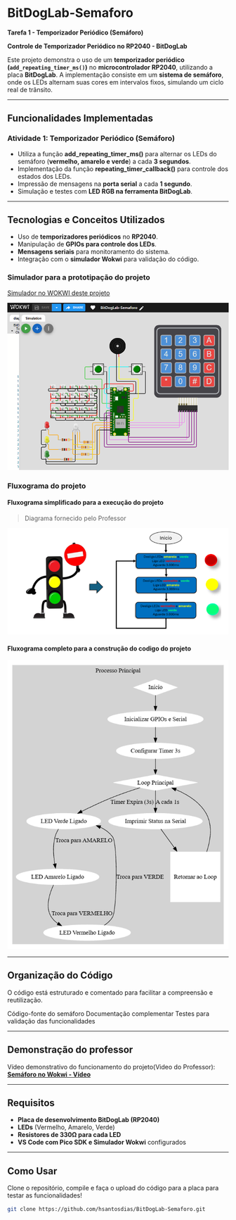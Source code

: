 # **BitDogLab-Semaforo**

**Tarefa 1 - Temporizador Periódico (Semáforo)**


 **Controle de Temporizador Periódico no RP2040 - BitDogLab**

Este projeto demonstra o uso de um **temporizador periódico (`add_repeating_timer_ms()`)** no **microcontrolador RP2040**, utilizando a placa **BitDogLab**. A implementação consiste em um **sistema de semáforo**, onde os LEDs alternam suas cores em intervalos fixos, simulando um ciclo real de trânsito.

---

## **Funcionalidades Implementadas**

### **Atividade 1: Temporizador Periódico (Semáforo)**

- Utiliza a função **add_repeating_timer_ms()** para alternar os LEDs do semáforo (**vermelho, amarelo e verde**) a cada **3 segundos**.
- Implementação da função **repeating_timer_callback()** para controle dos estados dos LEDs.
- Impressão de mensagens na **porta serial** a cada **1 segundo**.
- Simulação e testes com **LED RGB na ferramenta BitDogLab**.

---

##  **Tecnologias e Conceitos Utilizados**

- Uso de **temporizadores periódicos** no **RP2040**.
- Manipulação de **GPIOs para controle dos LEDs**.
- **Mensagens seriais** para monitoramento do sistema.
- Integração com o **simulador Wokwi** para validação do código.

### Simulador para a prototipação do projeto

[Simulador no WOKWI deste projeto](https://wokwi.com/projects/421920880908973057 "Simulador no WOKWI deste projeto")

[![Diagrama de conexões](imgs/imagem_simulador.png "Diagrama de conexões")](https://github.com/hsantosdias/BitDogLab-Semaforo/blob/main/imgs/imagem_simulador.png?raw=true "Diagrama de conexões")


### **Fluxograma do projeto**

#### **Fluxograma simplificado para a execução do projeto**


> Diagrama fornecido pelo Professor

[![Diagrama simplificado para a construção do projeto Semaforo](imgs/fluxograma_simplificado.png "Diagrama simplificado para a construção do projeto Semaforo")](https://github.com/hsantosdias/BitDogLab-Semaforo/blob/main/imgs/fluxograma_simplificado.png?raw=true "Diagrama simplificado para a construção do projeto Semaforo")

#### **Fluxograma completo para a construção do codigo do projeto**

[![Fluxograma do projeto](imgs/fluxograma_principal.png "Fluxograma do projeto")](https://github.com/hsantosdias/BitDogLab-Semaforo/blob/main/imgs/fluxograma_principal.png?raw=true "Fluxograma do projeto")

---

## **Organização do Código**

O código está estruturado e comentado para facilitar a compreensão e reutilização.

 Código-fonte do semáforo
 Documentação complementar
 Testes para validação das funcionalidades

---

## **Demonstração do professor**

Vídeo demonstrativo do funcionamento do projeto(Video do Professor):
 **[Semáforo no Wokwi - Vídeo](https://www.dropbox.com/scl/fi/6w37qxzdq4ytljqvqzr6h/2025-01-25-17-48-11.mkv?rlkey=yjj1iqcfkx444xigglaxqw81e&dl=0)**

---

## **Requisitos**

- **Placa de desenvolvimento BitDogLab (RP2040)**
- **LEDs** (Vermelho, Amarelo, Verde)
- **Resistores de 330Ω para cada LED**
- **VS Code com Pico SDK e Simulador Wokwi** configurados

---

## **Como Usar**

Clone o repositório, compile e faça o upload do código para a placa para testar as funcionalidades!

```bash
git clone https://github.com/hsantosdias/BitDogLab-Semaforo.git
```
